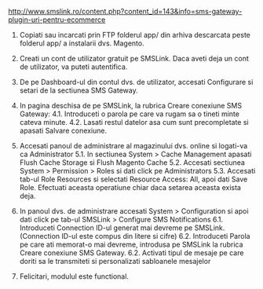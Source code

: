 http://www.smslink.ro/content.php?content_id=143&info=sms-gateway-plugin-uri-pentru-ecommerce


1. Copiati sau incarcati prin FTP folderul app/ din arhiva descarcata peste folderul app/ a instalarii dvs. Magento.
2. Creati un cont de utilizator gratuit pe SMSLink. Daca aveti deja un cont de utilizator, va puteti autentifica.
3. De pe Dashboard-ul din contul dvs. de utilizator, accesati Configurare si setari de la sectiunea SMS Gateway.

4. In pagina deschisa de pe SMSLink, la rubrica Creare conexiune SMS Gateway: 
4.1. Introduceti o parola pe care va rugam sa o tineti minte cateva minute.
4.2. Lasati restul datelor asa cum sunt precompletate si apasati Salvare conexiune.

5. Accesati panoul de administrare al magazinului dvs. online si logati-va ca Administrator
5.1. In sectiunea System > Cache Management apasati Flush Cache Storage si Flush Magento Cache
5.2. Accesati sectiunea System > Permission > Roles si dati click pe Administrators
5.3. Accesati tab-ul Role Resources si selectati Resource Access: All, apoi dati Save Role. Efectuati aceasta operatiune chiar daca setarea aceasta exista deja.

6. In panoul dvs. de administrare accesati System > Configuration si apoi dati click pe tab-ul SMSLink > Configure SMS Notifications
6.1. Introduceti Connection ID-ul generat mai devreme pe SMSLink. (Connection ID-ul este compus din litere si cifre)
6.2. Introduceti Parola pe care ati memorat-o mai devreme, introdusa pe SMSLink la rubrica Creare conexiune SMS Gateway.
6.2. Activati tipul de mesaje pe care doriti sa le transmiteti si personalizati sabloanele mesajelor 

8. Felicitari, modulul este functional.
